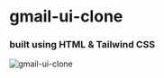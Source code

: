 # gmail-ui-clone
### built using HTML & Tailwind CSS
![gmail-ui-clone](https://user-images.githubusercontent.com/80523007/119809920-303c5700-bf03-11eb-909d-22e0cdaf759c.PNG)
